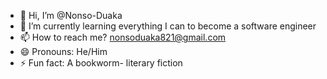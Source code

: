 - 👋 Hi, I’m @Nonso-Duaka
- 🌱 I’m currently learning everything I can to become a software engineer
- 📫 How to reach me? nonsoduaka821@gmail.com
- 😄 Pronouns: He/Him
- ⚡ Fun fact: A bookworm- literary fiction

<!---
Nonso-Duaka/Nonso-Duaka is a ✨ special ✨ repository because its `README.md` (this file) appears on your GitHub profile.
You can click the Preview link to take a look at your changes.
--->

